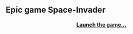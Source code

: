 
## Epic game Space-Invader

<p align="center">
    <a href="https://xaliphostes.github.io/space-invader/"><b>Launch the game...</b></a>
</p>
